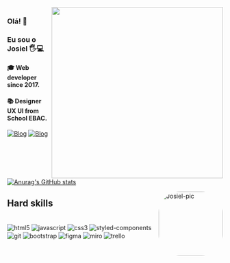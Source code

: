 <img src="https://raw.githubusercontent.com/MicaelliMedeiros/micaellimedeiros/master/image/computer-illustration.png" min-width="400px" max-width="400px" width="400px" align="right" alt="">


### Olá! 👋
### Eu sou o Josiel 🖐️💻
#### 🎓 Web developer since 2017.
#### 📚 Designer UX UI from School EBAC.

        
[![Blog](https://img.shields.io/badge/LinkedIn-0077B5?style=for-the-badge&logo=linkedin&logoColor=white)](https://www.linkedin.com/in/josiel-nascimento-a6706a68)
[![Blog](https://img.shields.io/badge/Instagram-E4405F?style=for-the-badge&logo=instagram&logoColor=white)](https://instagram/josielsn93)



<!-- [![josielsn93 GitHub stats](https://github-readme-stats.vercel.app/api?username=josielsn93&theme=tokyonight)](https://github.com/anuraghazra/github-readme-stats) -->
[![Anurag's GitHub stats](https://github-readme-stats.vercel.app/api?username=josielsn93)](https://github.com/anuraghazra/github-readme-stats)

<img align="right" alt="Josiel-pic" height="150" style="border-radius:50px;" src="https://github.com/Shift-ky/curso-em-video-html-css/blob/main/_imagens/gifs-do-cubo-magico-0-unscreen.gif">

## Hard skills


<div style="display: inline_block"><br/>
    <img align="center" alt="html5" 
    src="https://img.shields.io/badge/HTML5-E34F26?style=for-the-badge&logo=html5&logoColor=white" />
    <img align="center" alt="javascript"
    src="https://img.shields.io/badge/JavaScript-323330?style=for-the-badge&logo=javascript&logoColor=F7DF1E" />   
    <img align="center" alt="css3" 
    src="https://img.shields.io/badge/CSS3-1572B6?style=for-the-badge&logo=css3&logoColor=white" />
    <img align="center" alt="styled-components" 
    src="https://img.shields.io/badge/styled--components-DB7093?style=for-the-badge&logo=styled-components&logoColor=white" />   
    <img align="center" alt="git"                                                                                         
    src="https://img.shields.io/badge/Git-E34F26?style=for-the-badge&logo=git&logoColor=white" />
    <img align="center" alt="bootstrap"                                                                                         
    src="https://img.shields.io/badge/Bootstrap-563D7C?style=for-the-badge&logo=bootstrap&logoColor=white" />
    <img align="center" alt="figma"                                                                                         
    src="https://img.shields.io/badge/Figma-F24E1E?style=for-the-badge&logo=figma&logoColor=white" />
    <img align="center" alt="miro"                                                                                         
    src="https://img.shields.io/badge/Miro-050038?style=for-the-badge&logo=Miro&logoColor=white" />
    <img align="center" alt="trello"                                                                                         
    src="https://img.shields.io/badge/Trello-0052CC?style=for-the-badge&logo=trello&logoColor=white" />
    
     
</div><br/>

